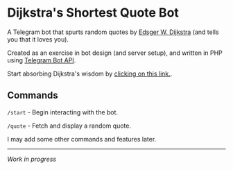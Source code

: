 # Dijkstra's Shortest Quote Bot

A Telegram bot that spurts random quotes by [Edsger W. Dijkstra](https://en.wikipedia.org/wiki/Edsger_W._Dijkstra) (and tells you that it loves you). 

Created as an exercise in bot design (and server setup), and written in PHP using [Telegram Bot API](https://packagist.org/packages/telegram-bot/api).

Start absorbing Dijkstra's wisdom by [clicking on this link.](https://t.me/dijkstra_shortest_bot).

## Commands

`/start` - Begin interacting with the bot.

`/quote` - Fetch and display a random quote.

I may add some other commands and features later.
 
---
_Work in progress_
